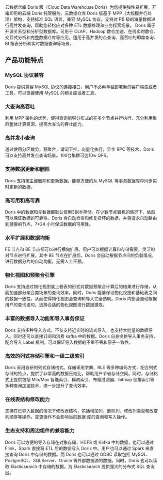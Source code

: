 云数据仓库 Doris 版（Cloud Data Warehouse Doris）为您提供弹性易扩展，开箱即用的云端 Doris 托管服务。云数据仓库 Doris 版基于 MPP（大规模并行处理）架构，支持标准 SQL 语言，兼容 MySQL 协议，支持对 PB 级的海量数据进行高并发查询，帮助您轻松应对多种 ETL 数据处理和业务探索场景。
Doris 属于开源关系型和分析型数据库。可用于 OLAP、Hadoop 数仓加速、在线实时数仓、交互式分析和完整数据仓库等应用。适用于高并发的点查询、高吞吐的即席查询、BI 报表分析和实时数据查询等场景。

## 产品功能特点
### MySQL 协议兼容
Doris 提供兼容 MySQL 协议的连接接口，用户不必再单独部署新的客户端库或者工具，可以直接使用 MySQL 的相关库或者工具。

### 大查询高吞吐
利用 MPP 架构的优势，使得查询能够分布式的在多个节点并行执行，充分利用集群整体计算资源，提高大查询的吞吐能力。

### 高并发小查询
通过使用分区裁剪，预聚合，谓词下推，向量化执行，异步 RPC 等技术，Doris 可以支持高并发点查询场景。100台集群可达10w QPS。

### 支持数据更新和删除
Doris 支持按主键删除和更新数据。能够方便的从 MySQL 等事务数据库中同步实时更新的数据。

### 高可用和高可靠
Doris 中的数据和元数据都默认使用3副本存储。在少数节点宕机的情况下，依然可以保证数据的可靠性。Doris 会自动检查和修复损坏的数据，并将请求自动路由到健康的节点，7*24 小时保证数据的可用性。

### 水平扩展和数据均衡
FE 节点和 BE 节点都可以进行横向扩展。用户可以根据计算和存储需要，灵活的对节点进行扩展。其中 BE 节点在扩展后，Doris 会自动根据节点间的负载情况，进行数据分片的自动均衡，无需人工干预。

### 物化视图和预聚合引擎
Doris 支持通过物化视图或上卷表的形式对数据预聚合计算后的结果进行存储，从而加速部分聚合类场景的查询效率。同时，Doris 能够保证物化视图和基础表之间的数据一致性，从而使得物化视图会查询和导入完全透明。Doris 内部会自动根据用户的查询语句，选择合适的物化视图进行数据摄取。

### 丰富的数据导入功能和导入事务保证
Doris 支持多种导入方式。不仅支持近实时的流式导入，也支持大批量的数据导入。同时还可以直接订阅和消费 kafka 中的数据。Doris 自身提供导入事务支持，配合导入 Label 机制，可以保证导入数据的不重不丢和原子一致性。

### 高效的列式存储引擎和一级二级索引
Doris 采用自研的列式存储格式。存储采用字典、RLE 等多种编码方式，配合列式存储的特点，提供了非常高的数据压缩比，帮助用户节省存储空间。同时，存储格式上提供包括 Min/Max 智能索引、稀疏索引、布隆过滤器、bitmap 倒排索引等多种查询加速技术，进一步提升了查询效率。

### 在线表结构修改能力
支持在已导入数据的情况下修改表结构，包括增加列、删除列、修改列类型和改变列顺序等操作。变更操作不会影响当前数据 库的查询和写入操作。

### 生态支持和周边组件的兼容能力
Doris 可以方便的导入存储在对象存储、HDFS 或 Kafka 中的数据，也可以通过 Flink，Spark 直接将 ETL 后的数据写入 Doris 中。用户也可以通过 Spark 来直接查询 Doris 中存储的数据。而 Doris 也可以通过 ODBC 读取包括 MySQL、PostgreSQL、SQLServer、Oracle 等外部数据源的数据。同时，Doris 也可以读取 Elasticsearch 中存储的数据，为 Elasticsearch 提供强大的分布式 SQL 查询层。
